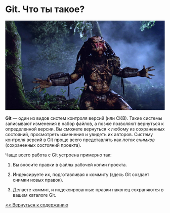 # Git. Что ты такое?

![Hi!](../pics/predator.jpg "Добрый вечер!")

**Git** — один из видов систем контроля версий (или СКВ).
Такие системы записывают изменения в набор файлов, а позже позволяют вернуться к определенной версии.
Вы сможете вернуться к любому из сохраненных состояний, просмотреть изменения и увидеть их авторов.
Cистему контроля версий в Git проще всего представлять как *поток снимков* (сохраненных состояний проекта).

Чаще всего работа с Git устроена примерно так:

1. Вы вносите правки в файлы рабочей копии проекта.

2. Индексируете их, подготавливая к коммиту (здесь Git создает снимки новых правок).

3. Делаете коммит, и индексированные правки наконец сохраняются в вашем каталоге Git.

[<< Вернуться к содержанию](../../readme.md)
